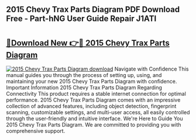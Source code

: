 ## 2015 Chevy Trax Parts Diagram PDF Download Free - Part-hNG User Guide Repair J1ATI

# <h2><a href="http://dfldi09.blite.top/?on=2015+Chevy+Trax+Parts+Diagram">🔗Download New 👉🔴 2015 Chevy Trax Parts Diagram</a></h2>

[![2015 Chevy Trax Parts Diagram download](https://i.imgur.com/lujVjoI.png)](http://dfldi09.blite.top/?on=2015+Chevy+Trax+Parts+Diagram)
Navigate with Confidence This manual guides you through the process of setting up, using, and maintaining your new 2015 Chevy Trax Parts Diagram with confidence. Important Information 2015 Chevy Trax Parts Diagram Regarding Connectivity This product requires a stable internet connection for optimal performance. 2015 Chevy Trax Parts Diagram comes with an impressive collection of advanced features, including object detection, fingerprint scanning, customizable settings, and multi-user access, all easily controlled through the user-friendly and intuitive interface. We're Here to Guide You 2015 Chevy Trax Parts Diagram. We are committed to providing you with comprehensive support.
